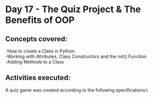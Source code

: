 # **Day 17 - The Quiz Project & The Benefits of OOP**

## Concepts covered:
-How to create a Class in Python\
-Working with Attributes, Class Constructors and the init() Function\
-Adding Methods to a Class

## Activities executed:
A quiz game was created according to the following specifications:\